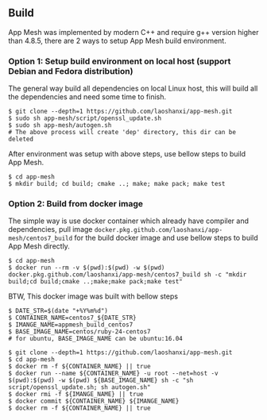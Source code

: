 ## Build

App Mesh was implemented by modern C++ and require g++ version higher than 4.8.5, there are 2 ways to setup App Mesh build environment.

### Option 1: Setup build environment on local host (support Debian and Fedora distribution)
The general way build all dependencies on local Linux host, this will build all the dependencies and need some time to finish.
```shell
$ git clone --depth=1 https://github.com/laoshanxi/app-mesh.git
$ sudo sh app-mesh/script/openssl_update.sh
$ sudo sh app-mesh/autogen.sh
# The above process will create 'dep' directory, this dir can be deleted
```

After environment was setup with above steps, use bellow steps to build App Mesh.
```shell
$ cd app-mesh
$ mkdir build; cd build; cmake ..; make; make pack; make test
```

### Option 2: Build from docker image
The simple way is use docker container which already have compiler and dependencies, pull image `docker.pkg.github.com/laoshanxi/app-mesh/centos7_build` for the build docker image and use bellow steps to build App Mesh directly.
```shell
$ cd app-mesh
$ docker run --rm -v $(pwd):$(pwd) -w $(pwd) docker.pkg.github.com/laoshanxi/app-mesh/centos7_build sh -c "mkdir build;cd build;cmake ..;make;make pack;make test"
```

BTW, This docker image was built with bellow steps
```shell
$ DATE_STR=$(date "+%Y%m%d")
$ CONTAINER_NAME=centos7_${DATE_STR}
$ IMANGE_NAME=appmesh_build_centos7
$ BASE_IMAGE_NAME=centos/ruby-24-centos7
# for ubuntu, BASE_IMAGE_NAME can be ubuntu:16.04

$ git clone --depth=1 https://github.com/laoshanxi/app-mesh.git
$ cd app-mesh
$ docker rm -f ${CONTAINER_NAME} || true
$ docker run --name ${CONTAINER_NAME} -u root --net=host -v $(pwd):$(pwd) -w $(pwd) ${BASE_IMAGE_NAME} sh -c "sh script/openssl_update.sh; sh autogen.sh"
$ docker rmi -f ${IMANGE_NAME} || true
$ docker commit ${CONTAINER_NAME} ${IMANGE_NAME}
$ docker rm -f ${CONTAINER_NAME} || true
```
